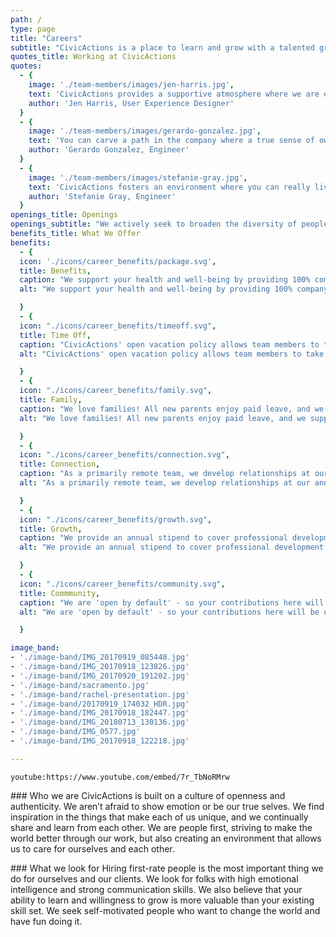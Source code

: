 ```yaml
---
path: /
type: page
title: "Careers"
subtitle: "CivicActions is a place to learn and grow with a talented group of folks who are passionate about transforming the future of government digital services. Join us!"
quotes_title: Working at CivicActions
quotes:
  - {
    image: './team-members/images/jen-harris.jpg',
    text: 'CivicActions provides a supportive atmosphere where we are encouraged to stretch and grow beyond our comfort zones.',
    author: 'Jen Harris, User Experience Designer'
  }
  - {
    image: './team-members/images/gerardo-gonzalez.jpg',
    text: 'You can carve a path in the company where a true sense of ownership is felt.',
    author: 'Gerardo Gonzalez, Engineer'
  }
  - {
    image: './team-members/images/stefanie-gray.jpg',
    text: 'CivicActions fosters an environment where you can really live your truth.',
    author: 'Stefanie Gray, Engineer'
  }
openings_title: Openings
openings_subtitle: "We actively seek to broaden the diversity of people on our team, and strongly encourage folks from underrepresented groups to apply. We give equal consideration to all qualified applicants."
benefits_title: What We Offer
benefits:
  - {
  icon: './icons/career_benefits/package.svg',
  title: Benefits,
  caption: "We support your health and well-being by providing 100% company paid medical, disability, and life insurance, plus a generous 401k program.",
  alt: "We support your health and well-being by providing 100% company paid medical, disability, and life insurance, plus a generous 401k program.",

  }
  - {
  icon: "./icons/career_benefits/timeoff.svg",
  title: Time Off,
  caption: "CivicActions' open vacation policy allows team members to take paid time off as needed to feel balanced, productive, and healthy.",
  alt: "CivicActions' open vacation policy allows team members to take paid time off as needed to feel balanced, productive, and healthy.",

  }
  - {
  icon: "./icons/career_benefits/family.svg",
  title: Family,
  caption: "We love families! All new parents enjoy paid leave, and we support each other in the ever-shifting responsibilities of work-at-home families.",
  alt: "We love families! All new parents enjoy paid leave, and we support each other in the ever-shifting responsibilities of work-at-home families.",

  }
  - {
  icon: "./icons/career_benefits/connection.svg",
  title: Connection,
  caption: "As a primarily remote team, we develop relationships at our annual company retreat, in addition to virtual all-hands calls where people can relax and connect.",
  alt: "As a primarily remote team, we develop relationships at our annual company retreat, in addition to virtual all-hands calls where people can relax and connect.",

  }
  - {
  icon: "./icons/career_benefits/growth.svg",
  title: Growth,
  caption: "We provide an annual stipend to cover professional development opportunities and encourage intra-team learning and co-working.",
  alt: "We provide an annual stipend to cover professional development opportunities and encourage intra-team learning and co-working.",

  }
  - {
  icon: "./icons/career_benefits/community.svg",
  title: Commmunity,
  caption: "We are 'open by default' - so your contributions here will be under public license for the benefit of all. We also encourage you to spend 5% of your working time giving back to a community you care about.",
  alt: "We are 'open by default' - so your contributions here will be under public license for the benefit of all. We also encourage you to spend 5% of your working time giving back to a community you care about.",

  }

image_band:
- './image-band/IMG_20170919_085448.jpg'
- './image-band/IMG_20170918_123826.jpg'
- './image-band/IMG_20170920_191202.jpg'
- './image-band/sacramento.jpg'
- './image-band/rachel-presentation.jpg'
- './image-band/20170919_174032_HDR.jpg'
- './image-band/IMG_20170918_182447.jpg'
- './image-band/IMG_20180713_130136.jpg'
- './image-band/IMG_0577.jpg'
- './image-band/IMG_20170918_122218.jpg'

---
```

`youtube:https://www.youtube.com/embed/7r_TbNoRMrw`

### Who we are
CivicActions is built on a culture of openness and authenticity. We aren’t afraid to show emotion or be our true selves. We find inspiration in the things that make each of us unique, and we continually share and learn from each other. We are people first, striving to make the world better through our work, but also creating an environment that allows us to care for ourselves and each other.

### What we look for
Hiring first-rate people is the most important thing we do for ourselves and our clients. We look for folks with high emotional intelligence and strong communication skills. We also believe that your ability to learn and willingness to grow is more valuable than your existing skill set. We seek self-motivated people who want to change the world and have fun doing it.
